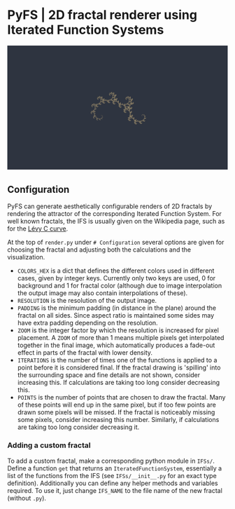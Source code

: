 # PyFS | 2D fractal renderer using Iterated Function Systems
![The golden dragon curve.](examples/golden-dragon.png)

## Configuration
PyFS can generate aesthetically configurable renders of 2D fractals by rendering
the attractor of the corresponding Iterated Function System. For well known
fractals, the IFS is usually given on the Wikipedia page, such as for the
[Lévy C curve](https://en.wikipedia.org/wiki/L%C3%A9vy_C_curve#IFS_construction).

At the top of `render.py` under `# Configuration` several options are given for
choosing the fractal and adjusting both the calculations and the visualization.

- `COLORS_HEX` is a dict that defines the different colors used in different
  cases, given by integer keys. Currently only two keys are used, 0 for
  background and 1 for fractal color (although due to image interpolation the
  output image may also contain interpolations of these).
- `RESOLUTION` is the resolution of the output image.
- `PADDING` is the minimum padding (in distance in the plane) around the fractal
  on all sides. Since aspect ratio is maintained some sides may have extra
  padding depending on the resolution.
- `ZOOM` is the integer factor by which the resolution is increased for pixel
  placement. A `ZOOM` of more than 1 means multiple pixels get interpolated
  together in the final image, which automatically produces a fade-out effect in
  parts of the fractal with lower density.
- `ITERATIONS` is the number of times one of the functions is applied to a point
  before it is considered final. If the fractal drawing is 'spilling' into the
  surrounding space and fine details are not shown, consider increasing this. If
  calculations are taking too long consider decreasing this.
- `POINTS` is the number of points that are chosen to draw the fractal. Many of
  these points will end up in the same pixel, but if too few points are drawn
  some pixels will be missed. If the fractal is noticeably missing some pixels,
  consider increasing this number. Similarly, if calculations are taking too
  long consider decreasing it.

### Adding a custom fractal
To add a custom fractal, make a corresponding python module in `IFSs/`. Define a
function `get` that returns an `IteratedFunctionSystem`, essentially a list of
the functions from the IFS (see `IFSs/__init__.py` for an exact type
definition). Additionally you can define any helper methods and variables
required. To use it, just change `IFS_NAME` to the file name of the new fractal
(without `.py`).

